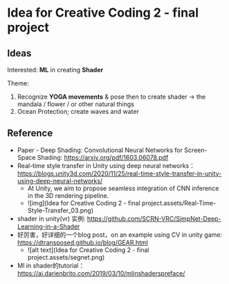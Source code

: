 # Idea for Creative Coding 2 - final project

## Ideas

Interested: **ML** in creating **Shader**

Theme:

1. Recognize **YOGA movements** & pose then to create shader -> the mandala / flower / or other natural things
2. Ocean Protection; create waves and water





## Reference

- Paper - Deep Shading: Convolutional Neural Networks for Screen-Space Shading: https://arxiv.org/pdf/1603.06078.pdf
- Real-time style transfer in Unity using deep neural networks：https://blogs.unity3d.com/2020/11/25/real-time-style-transfer-in-unity-using-deep-neural-networks/
  - At Unity, we aim to propose seamless integration of CNN inference in the 3D rendering pipeline.
  - ![img](Idea for Creative Coding 2 - final project.assets/Real-Time-Style-Transfer_03.png)
- shader in unity(vr) 实例: https://github.com/SCRN-VRC/SimpNet-Deep-Learning-in-a-Shader
- 好厉害，好详细的一个blog post，on an example using CV in unity game: https://dtransposed.github.io/blog/GEAR.html
  - ![alt text](Idea for Creative Coding 2 - final project.assets/segnet.png)
- Ml in shader的tutorial：https://ai.darienbrito.com/2019/03/10/mlinshaderspreface/
